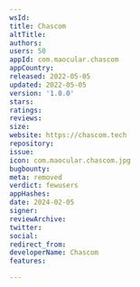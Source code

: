 ```yaml
---
wsId: 
title: Chascom
altTitle: 
authors: 
users: 50
appId: com.maocular.chascom
appCountry: 
released: 2022-05-05
updated: 2022-05-05
version: '1.0.0'
stars: 
ratings: 
reviews: 
size: 
website: https://chascom.tech
repository: 
issue: 
icon: com.maocular.chascom.jpg
bugbounty: 
meta: removed
verdict: fewusers
appHashes: 
date: 2024-02-05
signer: 
reviewArchive: 
twitter: 
social: 
redirect_from: 
developerName: Chascom
features: 

---
```


